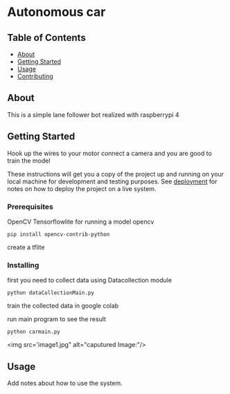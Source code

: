 # Autonomous car

## Table of Contents

- [About](#about)
- [Getting Started](#getting_started)
- [Usage](#usage)
- [Contributing](../CONTRIBUTING.md)

## About <a name = "about"></a>

This is a simple lane follower bot realized with raspberrypi 4 

## Getting Started <a name = "getting_started"></a>

Hook up the wires to your motor connect a camera and you are good to train the model


These instructions will get you a copy of the project up and running on your local machine for development and testing purposes. See [deployment](#deployment) for notes on how to deploy the project on a live system.

### Prerequisites

OpenCV 
Tensorflowlite for running a model
opencv 

```
pip install opencv-contrib-python

```

create a tflite

### Installing

first you need to collect data using Datacollection module
```
python dataCollectionMain.py
```

train the collected data in google colab



run main program to see the result

```
python carmain.py
```
<!--  -->
<!-- And repeat -->
<!--  -->
<!-- ``` -->
<!-- until finished -->
<!-- ``` -->
<img src='image1.jpg" alt="caputured Image:"/>

## Usage <a name = "usage"></a>

Add notes about how to use the system.
